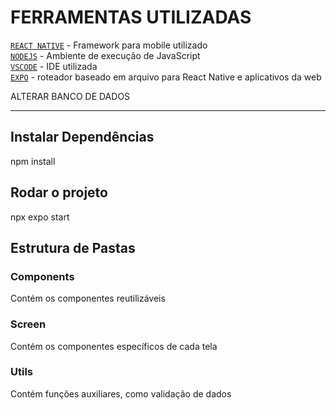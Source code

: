 # FERRAMENTAS UTILIZADAS
[`REACT NATIVE`](https://reactnative.dev/) - Framework para mobile utilizado <br>
[`NODEJS`](https://nodejs.org/pt) - Ambiente de execução de JavaScript <br>
[`VSCODE`](https://code.visualstudio.com/) - IDE utilizada <br>
[`EXPO`](https://docs.expo.dev/router/introduction/) - roteador baseado em arquivo para React Native e aplicativos da web <br>


ALTERAR BANCO DE DADOS

---

## Instalar Dependências
npm install

## Rodar o projeto
npx expo start

## Estrutura de Pastas
### Components
Contém os componentes reutilizáveis

### Screen
Contém os componentes específicos de cada tela

### Utils
Contém funções auxiliares, como validação de dados